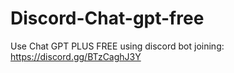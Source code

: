 # Discord-Chat-gpt-free
Use Chat GPT PLUS FREE using discord bot joining: https://discord.gg/BTzCaghJ3Y







                                   